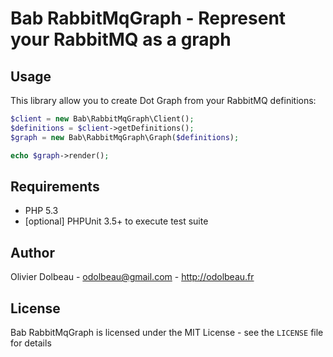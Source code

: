 Bab RabbitMqGraph - Represent your RabbitMQ as a graph
======================================================

Usage
-----

This library allow you to create Dot Graph from your RabbitMQ definitions:

```php
$client = new Bab\RabbitMqGraph\Client();
$definitions = $client->getDefinitions();
$graph = new Bab\RabbitMqGraph\Graph($definitions);

echo $graph->render();
```

Requirements
------------

- PHP 5.3
- [optional] PHPUnit 3.5+ to execute test suite

Author
------

Olivier Dolbeau - <odolbeau@gmail.com> - <http://odolbeau.fr><br />

License
-------

Bab RabbitMqGraph is licensed under the MIT License - see the `LICENSE` file for details
